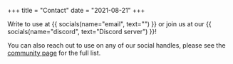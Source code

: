 +++
title = "Contact"
date = "2021-08-21"
+++

Write to use at {{ socials(name="email", text="") }} or join us
at our {{ socials(name="discord", text="Discord server") }}!

You can also reach out to use on any of our social handles, please see
the [community page](/community) for the full list.
